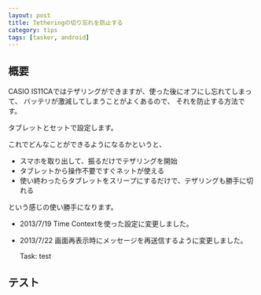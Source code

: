 ```yaml
---
layout: post
title: Tetheringの切り忘れを防止する
category: tips
tags: [tasker, android]
---
```


## 概要

CASIO IS11CAではテザリングができますが、使った後にオフにし忘れてしまって、
バッテリが激減してしまうことがよくあるので、
それを防止する方法です。

タブレットとセットで設定します。

これでどんなことができるようになるかというと、

* スマホを取り出して、振るだけでテザリングを開始
* タブレットから操作不要ですぐネットが使える
* 使い終わったらタブレットをスリープにするだけで、テザリングも勝手に切れる

という感じの使い勝手になります。

* 2013/7/19 Time Contextを使った設定に変更しました。
* 2013/7/22 画面再表示時にメッセージを再送信するように変更しました。


    Task: test

## テスト

